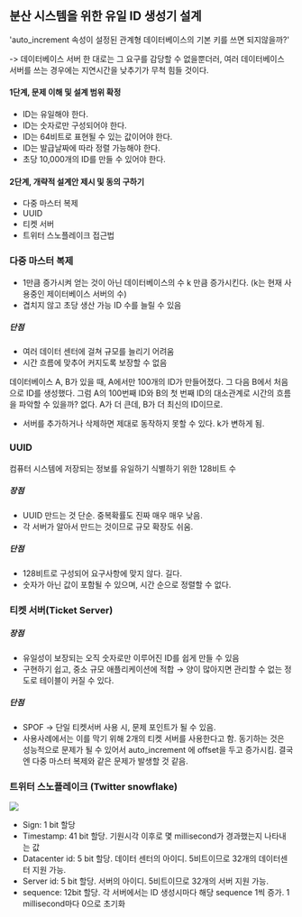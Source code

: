 ## 분산 시스템을 위한 유일 ID 생성기 설계

'auto_increment 속성이 설정된 관계형 데이터베이스의 기본 키를 쓰면 되지않을까?' 

-> 데이터베이스 서버 한 대로는 그 요구를 감당할 수 없을뿐더러, 여러 데이터베이스 서버를 쓰는 경우에는 지연시간을 낮추기가 무척 힘들 것이다.

#### 1단계, 문제 이해 및 설계 범위 확정

- ID는 유일해야 한다.
- ID는 숫자로만 구성되어야 한다.
- ID는 64비트로 표현될 수 있는 값이어야 한다.
- ID는 발급날짜에 따라 정렬 가능해야 한다.
- 초당 10,000개의 ID를 만들 수 있어야 한다.

#### 2단계, 개략적 설계안 제시 및 동의 구하기

- 다중 마스터 복제
- UUID
- 티켓 서버
- 트위터 스노플레이크 접근법

### 다중 마스터 복제
- 1만큼 증가시켜 얻는 것이 아닌 데이터베이스의 수 k 만큼 증가시킨다. (k는 현재 사용중인 제이터베이스 서버의 수)
- 겹치지 않고 초당 생산 가능 ID 수를 늘릴 수 있음

##### 단점
- 여러 데이터 센터에 걸쳐 규모를 늘리기 어려움
- 시간 흐름에 맞추어 커지도록 보장할 수 없음

데이터베이스 A, B가 있을 때, A에서만 100개의 ID가 만들어졌다. 그 다음 B에서 처음으로 ID를 생성했다. 그럼 A의 100번째 ID와 B의 첫 번째 ID의 대소관계로 시간의 흐름을 파악할 수 있을까? 없다. A가 더 큰데, B가 더 최신의 ID이므로.
- 서버를 추가하거나 삭제하면 제대로 동작하지 못할 수 있다. k가 변하게 됨.

### UUID
컴퓨터 시스템에 저장되는 정보를 유일하기 식별하기 위한 128비트 수

##### 장점
- UUID 만드는 것 단순. 중복확률도 진짜 매우 매우 낮음.
- 각 서버가 알아서 만드는 것이므로 규모 확장도 쉬움.
##### 단점
- 128비트로 구성되어 요구사항에 맞지 않다. 길다.
- 숫자가 아닌 값이 포함될 수 있으며, 시간 순으로 정렬할 수 없다.

### 티켓 서버(Ticket Server)

##### 장점
- 유일성이 보장되는 오직 숫자로만 이루어진 ID를 쉽게 만들 수 있음
- 구현하기 쉽고, 중소 규모 애플리케이션에 적합 → 양이 많아지면 관리할 수 없는 정도로 테이블이 커질 수 있다.
##### 단점
- SPOF → 단일 티켓서버 사용 시, 문제 포인트가 될 수 있음.
- 사용사례에서는 이를 막기 위해 2개의 티켓 서버를 사용한다고 함. 동기하는 것은 성능적으로 문제가 될 수 있어서 auto_increment 에 offset을 두고 증가시킴. 결국엔 다중 마스터 복제와 같은 문제가 발생할 것 같음.

### 트위터 스노플레이크 (Twitter snowflake)

<img src="images/twitter.png">

- Sign: 1 bit 할당
- Timestamp: 41 bit 할당. 기원시각 이후로 몇 millisecond가 경과했는지 나타내는 값
- Datacenter id: 5 bit 할당. 데이터 센터의 아이디. 5비트이므로 32개의 데이터센터 지원 가능.
- Server id: 5 bit 할당. 서버의 아이디. 5비트이므로 32개의 서버 지원 가능.
- sequence: 12bit 할당. 각 서버에서는 ID 생성시마다 해당 sequence 1씩 증가. 1 millisecond마다 0으로 초기화

